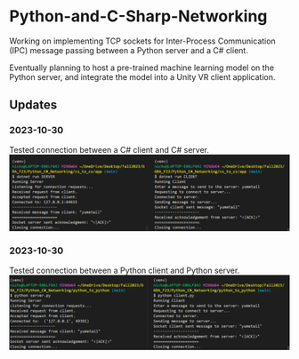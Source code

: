 # Python-and-C-Sharp-Networking

Working on implementing TCP sockets for Inter-Process Communication (IPC) message passing between a Python server and a C# client. 

Eventually planning to host a pre-trained machine learning model on the Python server, and integrate the model into a Unity VR client application.

## Updates

### 2023-10-30
Tested connection between a C# client and C# server.
![A C# client connects to a C# server from the command line.](screenshots/cs2cs.png)

### 2023-10-30
Tested connection between a Python client and Python server.
![A Python client connects to a Python server from the command line.](screenshots/py2py.png)